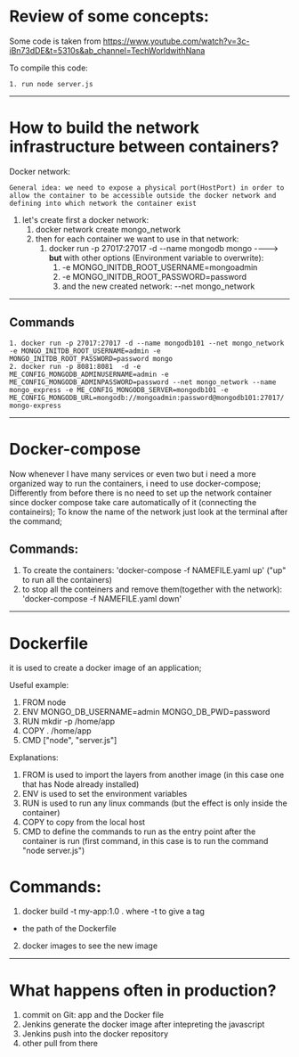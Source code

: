 # Review of some concepts:

Some code is taken from https://www.youtube.com/watch?v=3c-iBn73dDE&t=5310s&ab_channel=TechWorldwithNana

To compile this code:


    1. run node server.js

--------------------------------------------------------

# How to build the network infrastructure between containers?

Docker network:

    General idea: we need to expose a physical port(HostPort) in order to allow the container to be accessible outside the docker network and defining into which network the container exist

1. let's create first a docker network:
    1. docker network create mongo_network
    2. then for each container we want to use in that network:
        1. docker run -p 27017:27017 -d --name mongodb mongo ----> **but** with other options (Environment variable to overwrite):
             1. -e MONGO_INITDB_ROOT_USERNAME=mongoadmin
             2. -e MONGO_INITDB_ROOT_PASSWORD=password
            3. and the new created network: --net mongo_network
--------------------------------------------------------
## Commands
    1. docker run -p 27017:27017 -d --name mongodb101 --net mongo_network -e MONGO_INITDB_ROOT_USERNAME=admin -e MONGO_INITDB_ROOT_PASSWORD=password mongo 
    2. docker run -p 8081:8081  -d -e ME_CONFIG_MONGODB_ADMINUSERNAME=admin -e ME_CONFIG_MONGODB_ADMINPASSWORD=password --net mongo_network --name mongo_express -e ME_CONFIG_MONGODB_SERVER=mongodb101 -e ME_CONFIG_MONGODB_URL=mongodb://mongoadmin:password@mongodb101:27017/   mongo-express

--------------------------------------------------------
# Docker-compose
Now whenever I have many services or even two but i need a more organized way to run the containers, i need to use docker-compose;
Differently from before there is no need to set up the network container since docker compose take care automatically of it (connecting the containeirs);
To know the name of the network just look at the terminal after the command;

## Commands:
1. To create the containers: 'docker-compose -f NAMEFILE.yaml up'  ("up" to run all the containers)
2. to stop all the conteiners and remove them(together with the network): 'docker-compose -f NAMEFILE.yaml down'
--------------------------------------------------------

# Dockerfile
it is used to create a docker image of an application;

Useful example:
1. FROM node
2. ENV MONGO_DB_USERNAME=admin MONGO_DB_PWD=password
3. RUN mkdir -p /home/app
4. COPY . /home/app
5. CMD ["node", "server.js"]

   
Explanations:
1. FROM is used to import the layers from another image (in this case one that has Node already installed)
2. ENV is used to set the environment variables
3. RUN is used to run any linux commands (but the effect is only inside the container)
4. COPY to copy from the local host
5. CMD to define the commands to run as the entry point after the container is run (first command, in this case is to run the command "node server.js")

# Commands:
1. docker build -t my-app:1.0 .
where
-t to give a tag
- the path of the Dockerfile

2. docker images
   to see the new image

--------------------------------------------------------

# What happens often in production?

1. commit on Git: app and the Docker file
2. Jenkins generate the docker image after intepreting the javascript
3. Jenkins push into the docker repository
4. other pull from there

